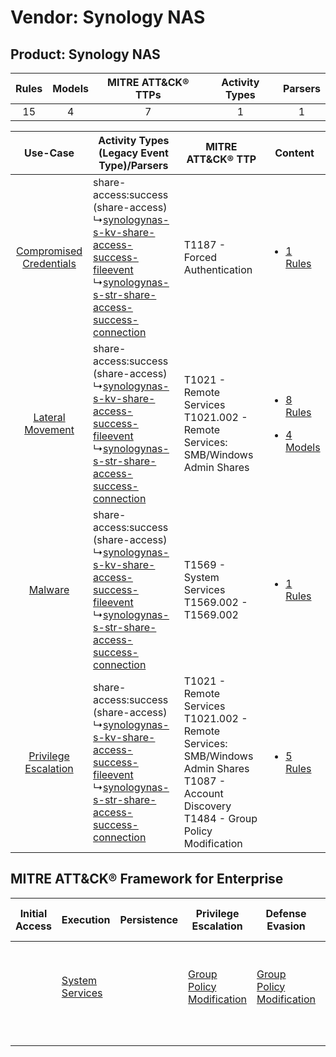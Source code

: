 Vendor: Synology NAS
====================
Product: Synology NAS
---------------------
| Rules | Models | MITRE ATT&CK® TTPs | Activity Types | Parsers |
|:-----:|:------:|:------------------:|:--------------:|:-------:|
|  15   |   4    |         7          |       1        |    1    |

|    Use-Case    | Activity Types (Legacy Event Type)/Parsers    | MITRE ATT&CK® TTP    | Content    |
|:----:| ---- | ---- | ---- |
| [Compromised Credentials](../../../UseCases/uc_compromised_credentials.md) |  share-access:success (share-access)<br> ↳[synologynas-s-kv-share-access-success-fileevent](Ps/pC_synologynasskvshareaccesssuccessfileevent.md)<br> ↳[synologynas-s-str-share-access-success-connection](Ps/pC_synologynassstrshareaccesssuccessconnection.md)<br> | T1187 - Forced Authentication<br>    | [<ul><li>1 Rules</li></ul>](RM/r_m_synology_nas_synology_nas_Compromised_Credentials.md)    |
|        [Lateral Movement](../../../UseCases/uc_lateral_movement.md)        |  share-access:success (share-access)<br> ↳[synologynas-s-kv-share-access-success-fileevent](Ps/pC_synologynasskvshareaccesssuccessfileevent.md)<br> ↳[synologynas-s-str-share-access-success-connection](Ps/pC_synologynassstrshareaccesssuccessconnection.md)<br> | T1021 - Remote Services<br>T1021.002 - Remote Services: SMB/Windows Admin Shares<br>    | [<ul><li>8 Rules</li></ul><ul><li>4 Models</li></ul>](RM/r_m_synology_nas_synology_nas_Lateral_Movement.md) |
|    [Malware](../../../UseCases/uc_malware.md)    |  share-access:success (share-access)<br> ↳[synologynas-s-kv-share-access-success-fileevent](Ps/pC_synologynasskvshareaccesssuccessfileevent.md)<br> ↳[synologynas-s-str-share-access-success-connection](Ps/pC_synologynassstrshareaccesssuccessconnection.md)<br> | T1569 - System Services<br>T1569.002 - T1569.002<br>    | [<ul><li>1 Rules</li></ul>](RM/r_m_synology_nas_synology_nas_Malware.md)    |
|    [Privilege Escalation](../../../UseCases/uc_privilege_escalation.md)    |  share-access:success (share-access)<br> ↳[synologynas-s-kv-share-access-success-fileevent](Ps/pC_synologynasskvshareaccesssuccessfileevent.md)<br> ↳[synologynas-s-str-share-access-success-connection](Ps/pC_synologynassstrshareaccesssuccessconnection.md)<br> | T1021 - Remote Services<br>T1021.002 - Remote Services: SMB/Windows Admin Shares<br>T1087 - Account Discovery<br>T1484 - Group Policy Modification<br> | [<ul><li>5 Rules</li></ul>](RM/r_m_synology_nas_synology_nas_Privilege_Escalation.md)    |

MITRE ATT&CK® Framework for Enterprise
--------------------------------------
| Initial Access | Execution                                                            | Persistence | Privilege Escalation                                                           | Defense Evasion                                                                | Credential Access                                                          | Discovery                                                              | Lateral Movement                                                                                                                                                       | Collection | Command and Control | Exfiltration | Impact |
| -------------- | -------------------------------------------------------------------- | ----------- | ------------------------------------------------------------------------------ | ------------------------------------------------------------------------------ | -------------------------------------------------------------------------- | ---------------------------------------------------------------------- | ---------------------------------------------------------------------------------------------------------------------------------------------------------------------- | ---------- | ------------------- | ------------ | ------ |
|                | [System Services](https://attack.mitre.org/techniques/T1569)<br><br> |             | [Group Policy Modification](https://attack.mitre.org/techniques/T1484)<br><br> | [Group Policy Modification](https://attack.mitre.org/techniques/T1484)<br><br> | [Forced Authentication](https://attack.mitre.org/techniques/T1187)<br><br> | [Account Discovery](https://attack.mitre.org/techniques/T1087)<br><br> | [Remote Services](https://attack.mitre.org/techniques/T1021)<br><br>[Remote Services: SMB/Windows Admin Shares](https://attack.mitre.org/techniques/T1021/002)<br><br> |            |                     |              |        |